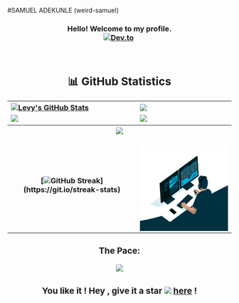 #SAMUEL ADEKUNLE (weird-samuel)
<!-- GREETING  -->
<h3 align="center">
  Hello! Welcome to my profile.<br>
<a href="https://drive.google.com/file/d/1hNlpS7cGF-L3MCxKG19RbS2V4kmGrNHg/view?usp=sharing" target="_blank"><img src="https://img.shields.io/badge/Résumé-d62828?style=for-the-badge&logo=researchgate&logoColor=02c39a" alt="Dev.to" /></a>&nbsp;
</p><br>
<div align="center">

## 📊 GitHub Statistics
<table>
<tr>
<td>
<a href="https://github.com/weird-samuel/weird-samuel">
    <img align="center" src="https://github-readme-stats.vercel.app/api?username=weird-samuel&show_icons=true&line_height=27&count_private=true&title_color=f48c06&text_color=c9cacc&icon_color=2bbc8a&bg_color=000000" alt="Levy's GitHub Stats" />
</td>
<td>
            <img align="center" src="https://github-readme-stats.vercel.app/api/top-langs/?username=weird-samuel&theme=highcontrast&layout=compact" />
  </a>
</td>
</tr>

<tr>
<td>
            <img height="200em" src="https://github-profile-summary-cards.vercel.app/api/cards/most-commit-language?username=weird-samuel"/>
</td>
<td>
            <img height="200em" src="https://github-profile-summary-cards.vercel.app/api/cards/repos-per-language?username=weird-samuel"/>
</td>
</tr>

<tr>
<tr>
        <th colspan="7"><a href="https://github.com/weird-samuel/readme-typing-svg"><img src="https://readme-typing-svg.herokuapp.com/?lines=I%20am%20ready%20to%20work%20with%20you!;&font=Fira%20Code&center=true&width=440&height=45&color=FFFFFF&vCenter=true&size=22"></a></th>
      </tr>
<td align="center">


[![GitHub Streak](https://github-readme-streak-stats.herokuapp.com/?user=weird-samuel&theme=highcontrast&layout=compa")](https://git.io/streak-stats)


</td>
<td align="center">
<p align="center">
</p>
            <img align="right" alt="DeveloperSAMUEL ADEKUNLE" src="code.gif" width="350" height="190" />
</td>
</tr>
</table>

### The Pace:

<div>  
<img src="https://github-profile-trophy.vercel.app/?username=weird-samuel&margin-w=15&margin-h=15" />

</div>
<div align="right">

  
</div>

### You like it ! Hey , give it a star <img src="https://img.icons8.com/fluency/20/000000/star.png" /> [here](https://github.com/weird-samuel/weird-samuel/) !
